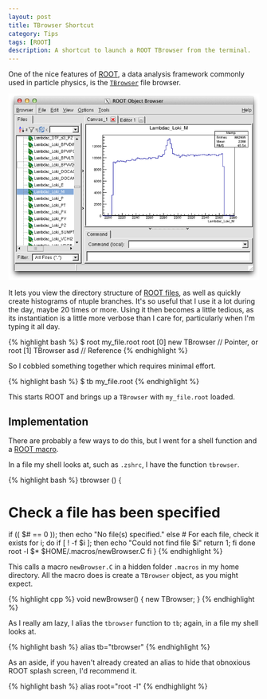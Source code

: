 ```yaml
---
layout: post
title: TBrowser Shortcut
category: Tips
tags: [ROOT]
description: A shortcut to launch a ROOT TBrowser from the terminal.
---
```


One of the nice features of [ROOT](http://root.cern.ch/), a data analysis framework commonly used in particle physics, is the [`TBrowser`](http://root.cern.ch/root/htmldoc/TBrowser) file browser.

![Old familiar: a ROOT TBrowser](/assets/img/tbrowser-shortcut/root-tbrowser.png)

It lets you view the directory structure of [ROOT files](http://root.cern.ch/root/htmldoc/TFile), as well as quickly create histograms of ntuple branches.
It's so useful that I use it a lot during the day, maybe 20 times or more.
Using it then becomes a little tedious, as its instantiation is a little more verbose than I care for, particularly when I'm typing it all day.

{% highlight bash %}
$ root my_file.root
root [0] new TBrowser // Pointer, or
root [1] TBrowser asd // Reference
{% endhighlight %}

So I cobbled something together which requires minimal effort.

{% highlight bash %}
$ tb my_file.root
{% endhighlight %}

This starts ROOT and brings up a `TBrowser` with `my_file.root` loaded.

Implementation
--------------

There are probably a few ways to do this, but I went for a shell function and a [ROOT macro](http://root.cern.ch/drupal/content/working-macros).

In a file my shell looks at, such as `.zshrc`, I have the function `tbrowser`.

{% highlight bash %}
tbrowser () {
  # Check a file has been specified
  if (( $# == 0 )); then
    echo "No file(s) specified."
  else
    # For each file, check it exists
    for i; do
      if [ ! -f $i ]; then
        echo "Could not find file $i"
        return 1;
      fi
    done
    root -l $* $HOME/.macros/newBrowser.C
  fi
}
{% endhighlight %}

This calls a macro `newBrowser.C` in a hidden folder `.macros` in my home directory.
All the macro does is create a `TBrowser` object, as you might expect.

{% highlight cpp %}
void newBrowser() {
  new TBrowser;
}
{% endhighlight %}

As I really am lazy, I alias the `tbrowser` function to `tb`; again, in a file my shell looks at.

{% highlight bash %}
alias tb="tbrowser"
{% endhighlight %}

As an aside, if you haven't already created an alias to hide that obnoxious ROOT splash screen, I'd recommend it.

{% highlight bash %}
alias root="root -l"
{% endhighlight %}

